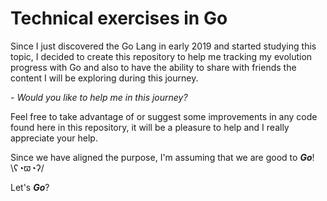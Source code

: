# Technical exercises in Go

Since I just discovered the Go Lang in early 2019 and started studying this topic, I decided to create this repository to help me tracking my evolution progress with Go and also to have the ability to share with friends the content I will be exploring during this journey.

_- Would you like to help me in this journey?_

Feel free to take advantage of or suggest some improvements in any code found here in this repository, it will be a pleasure to help and I really appreciate your help.

Since we have aligned the purpose, I'm assuming that we are good to ___Go___! \ʕ◔ϖ◔ʔ/

Let's ___Go___?
